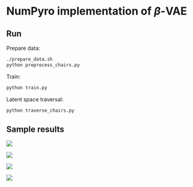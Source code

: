 # NumPyro implementation of _β_-VAE

## Run

Prepare data:

```sh
./prepare_data.sh
python preprocess_chairs.py
```

Train:

```sh
python train.py
```

Latent space traversal:

```sh
python traverse_chairs.py
```

## Sample results

![](traverse_celeba_4_1530_3_28.png)

![](traverse_celeba_4_1548_3_28.png)

![](traverse_celeba_4_1594_18_44.png)

![](traverse_celeba_4_1604_40_28.png)

